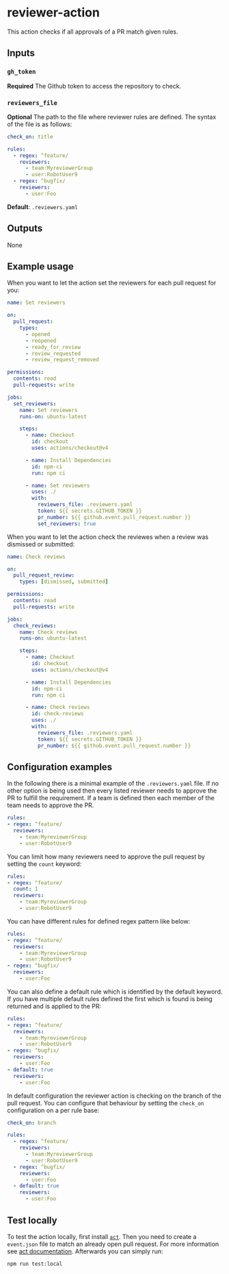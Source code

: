 # reviewer-action

This action checks if all approvals of a PR match given rules.

## Inputs

### `gh_token`

**Required** The Github token to access the repository to check.

### `reviewers_file`

**Optional** The path to the file where reviewer rules are defined. The syntax
of the file is as follows:

```yaml
check_on: title

rules:
  - regex: ^feature/
    reviewers:
      - team:MyreviewerGroup
      - user:RobotUser9
  - regex: ^bugfix/
    reviewers:
      - user:Foo
```

**Default**: `.reviewers.yaml`

## Outputs

None

## Example usage

When you want to let the action set the reviewers for each pull request for you:

```yaml
name: Set reviewers

on:
  pull_request:
    types:
      - opened
      - reopened
      - ready_for_review
      - review_requested
      - review_request_removed

permissions:
  contents: read
  pull-requests: write

jobs:
  set_reviewers:
    name: Set reviewers
    runs-on: ubuntu-latest

    steps:
      - name: Checkout
        id: checkout
        uses: actions/checkout@v4

      - name: Install Dependencies
        id: npm-ci
        run: npm ci

      - name: Set reviewers
        uses: ./
        with:
          reviewers_file: .reviewers.yaml
          token: ${{ secrets.GITHUB_TOKEN }}
          pr_number: ${{ github.event.pull_request.number }}
          set_reviewers: true
```

When you want to let the action check the reviewes when a review was dismissed or submitted:

```yaml
name: Check reviews

on:
  pull_request_review:
    types: [dismissed, submitted]

permissions:
  contents: read
  pull-requests: write

jobs:
  check_reviews:
    name: Check reviews
    runs-on: ubuntu-latest

    steps:
      - name: Checkout
        id: checkout
        uses: actions/checkout@v4

      - name: Install Dependencies
        id: npm-ci
        run: npm ci

      - name: Check reviews
        id: check-reviews
        uses: ./
        with:
          reviewers_file: .reviewers.yaml
          token: ${{ secrets.GITHUB_TOKEN }}
          pr_number: ${{ github.event.pull_request.number }}
```

## Configuration examples

In the following there is a minimal example of the `.reviewers.yaml` file. If no other option is being used then every listed reviewer needs to approve the PR to fulfill the requirement. If a team is defined then each member of the team needs to approve the PR.

```yaml
rules:
- regex: ^feature/
  reviewers:
    - team:MyreviewerGroup
    - user:RobotUser9
```

You can limit how many reviewers need to approve the pull request by setting the `count` keyword:

```yaml
rules:
- regex: ^feature/
  count: 1
  reviewers:
    - team:MyreviewerGroup
    - user:RobotUser9
```

You can have different rules for defined regex pattern like below:

```yaml
rules:
- regex: ^feature/
  reviewers:
    - team:MyreviewerGroup
    - user:RobotUser9
- regex: ^bugfix/
  reviewers:
    - user:Foo
```

You can also define a default rule which is identified by the default keyword. If you have multiple default rules defined the first which is found is being returned and is applied to the PR:

```yaml
rules:
- regex: ^feature/
  reviewers:
    - team:MyreviewerGroup
    - user:RobotUser9
- regex: ^bugfix/
  reviewers:
    - user:Foo
- default: true
  reviewers:
    - user:Foo
```

In default configuration the reviewer action is checking on the branch of the pull request. You can configure that behaviour by setting the `check_on` configuration on a per rule base:

```yaml
check_on: branch

rules:
  - regex: ^feature/
    reviewers:
      - team:MyreviewerGroup
      - user:RobotUser9
  - regex: ^bugfix/
    reviewers:
      - user:Foo
  - default: true
    reviewers:
      - user:Foo
```

## Test locally

To test the action locally, first install [`act`](https://github.com/nektos/act). Then you need to create a `event.json` file to match an already open pull request. For more information see [act documentation](https://nektosact.com/usage/index.html#skipping-jobs). Afterwards you can simply run:

```bash
npm run test:local
```
